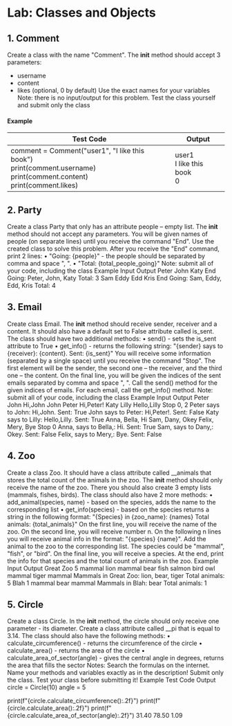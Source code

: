 # Lab: Classes and Objects

## 1.	Comment
Create a class with the name "Comment". The __init__ method should accept 3 parameters:
*	username
*	content
*	likes (optional, 0 by default)
Use the exact names for your variables  
Note: there is no input/output for this problem. Test the class yourself and submit only the class  
#### Example

| Test Code | Output |
| --------- | ------ |
| comment = Comment("user1", "I like this book")<br />print(comment.username)<br />print(comment.content)<br />print(comment.likes) | user1<br />I like this book<br />0 |


## 2.	Party
Create a class Party that only has an attribute people – empty list. The __init__ method should not accept any parameters. You will be given names of people (on separate lines) until you receive the command "End". Use the created class to solve this problem. After you receive the "End" command, print 2 lines:
•	"Going: {people}" - the people should be separated by comma and space ", ".
•	"Total: {total_people_going}"
Note: submit all of your code, including the class
Example
Input	Output
Peter
John
Katy
End	Going: Peter, John, Katy
Total: 3
Sam
Eddy
Edd
Kris
End	Going: Sam, Eddy, Edd, Kris
Total: 4


## 3.	Email
Create class Email. The __init__ method should receive sender, receiver and a content. It should also have a default set to False attribute called is_sent. The class should have two additional methods:
•	send() - sets the is_sent attribute to True
•	get_info() - returns the following string: "{sender} says to {receiver}: {content}. Sent: {is_sent}"
You will receive some information (separated by a single space) until you receive the command "Stop". The first element will be the sender, the second one – the receiver, and the third one – the content. On the final line, you will be given the indices of the sent emails separated by comma and space ", ". 
Call the send() method for the given indices of emails. For each email, call the get_info() method.
Note: submit all of your code, including the class
Example
Input	Output
Peter John Hi,John
John Peter Hi,Peter!
Katy Lilly Hello,Lilly
Stop
0, 2	Peter says to John: Hi,John. Sent: True
John says to Peter: Hi,Peter!. Sent: False
Katy says to Lilly: Hello,Lilly. Sent: True
Anna, Bella, Hi
Sam, Dany, Okey
Felix, Mery, Bye
Stop
0	Anna, says to Bella,: Hi. Sent: True
Sam, says to Dany,: Okey. Sent: False
Felix, says to Mery,: Bye. Sent: False

## 4.	Zoo
Create a class Zoo. It should have a class attribute called __animals that stores the total count of the animals in the zoo. The __init__ method should only receive the name of the zoo. There you should also create 3 empty lists (mammals, fishes, birds). The class should also have 2 more methods:
•	add_animal(species, name) - based on the species, adds the name to the corresponding list
•	get_info(species) - based on the species returns a string in the following format: 
"{Species} in {zoo_name}: {names}
Total animals: {total_animals}" 
On the first line, you will receive the name of the zoo. On the second line, you will receive number n. On the following n lines you will receive animal info in the format: "{species} {name}". Add the animal to the zoo to the corresponding list. The species could be "mammal", "fish", or "bird". 
On the final line, you will receive a species. 
At the end, print the info for that species and the total count of animals in the zoo.
Example
Input	Output
Great Zoo
5
mammal lion
mammal bear
fish salmon
bird owl
mammal tiger
mammal	Mammals in Great Zoo: lion, bear, tiger
Total animals: 5
Blah
1
mammal bear
mammal	Mammals in Blah: bear
Total animals: 1

## 5.	Circle
Create a class Circle. In the __init__ method, the circle should only receive one parameter - its diameter. Create a class attribute called __pi that is equal to 3.14. The class should also have the following methods:
•	calculate_circumference() - returns the circumference of the circle
•	calculate_area() - returns the area of the circle
•	calculate_area_of_sector(angle) - gives the central angle in degrees, returns the area that fills the sector
Notes: Search the formulas on the internet. Name your methods and variables exactly as in the description! Submit only the class. Test your class before submitting it!
Example
Test Code	Output
circle = Circle(10)
angle = 5

print(f"{circle.calculate_circumference():.2f}")
print(f"{circle.calculate_area():.2f}")
print(f"{circle.calculate_area_of_sector(angle):.2f}")	31.40
78.50
1.09
